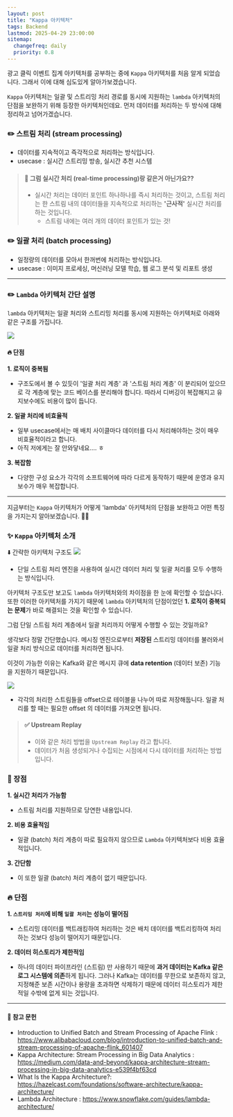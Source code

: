 ```yaml
---
layout: post
title: "Kappa 아키텍처"
tags: Backend
lastmod: 2025-04-29 23:00:00
sitemap:
  changefreq: daily
  priority: 0.8
---
```


광고 클릭 이벤트 집계 아키텍처를 공부하는 중에 `Kappa` 아키텍처를 처음 알게 되었습니다. 그래서 이에 대해 심도있게 알아가보겠습니다.

`Kappa` 아키텍처는 일괄 및 스트리밍 처리 경로를 동시에 지원하는 `lambda` 아키텍처의 단점을 보완하기 위해 등장한 아키텍처인데요. 먼저 데이터를 처리하는 두 방식에 대해 정리하고 넘어가겠습니다.

### ✏️ 스트림 처리 (stream processing)

- 데이터를 지속적이고 즉각적으로 처리하는 방식입니다.
- usecase : 실시간 스트리밍 방송, 실시간 추천 시스템

> #### 🙋 그럼 실시간 처리 (real-time processing)랑 같은거 아닌가요??
>
> - 실시간 처리는 데이터 포인트 하나하나를 즉시 처리하는 것이고, 스트림 처리는 한 스트림 내의 데이터들을 지속적으로 처리하는 **'근사적'** 실시간 처리를 하는 것입니다.
>   - 스트림 내에는 여러 개의 데이터 포인트가 있는 것!

### ✏️ 일괄 처리 (batch processing)

- 일정량의 데이터를 모아서 한꺼번에 처리하는 방식입니다.
- usecase : 이미지 프로세싱, 머신러닝 모델 학습, 웹 로그 분석 및 리포트 생성

---

### ✏️ `Lambda` 아키텍처 간단 설명

`lambda` 아키텍처는 일괄 처리와 스트리밍 처리를 동시에 지원하는 아키텍처로 아래와 같은 구조를 가집니다.

![](https://velog.velcdn.com/images/adorableco/post/a0aaf367-7239-42dd-afe9-b0d2fd215cc2/image.png)

#### 🔥 단점

**1. 로직이 중복됨**

- 구조도에서 볼 수 있듯이 '일괄 처리 계층' 과 '스트림 처리 계층' 이 분리되어 있으므로 각 계층에 맞는 코드 베이스를 분리해야 합니다. 따라서 디버깅이 복잡해지고 유지보수에도 비용이 많이 듭니다.

**2. 일괄 처리에 비효율적**

- 일부 usecase에서는 매 배치 사이클마다 데이터를 다시 처리해야하는 것이 매우 비효율적이라고 합니다.
- 아직 저에게는 잘 안와닿네요.... ㅎ

**3. 복잡함**

- 다양한 구성 요소가 각각의 소프트웨어에 따라 다르게 동작하기 때문에 운영과 유지보수가 매우 복잡합니다.

---

지금부터는 `Kappa` 아키텍처가 어떻게 'lambda' 아키텍처의 단점을 보완하고 어떤 특징을 가지는지 알아보겠습니다. 🏃‍♀️

### ✨ `Kappa` 아키텍처 소개

⬇️ 간략한 아키텍처 구조도
![](https://velog.velcdn.com/images/adorableco/post/47658297-e7f4-4c28-8fd3-2b7ee46e2fef/image.png)

- 단일 스트림 처리 엔진을 사용하여 실시간 데이터 처리 및 일괄 처리를 모두 수행하는 방식입니다.

아키텍처 구조도만 보고도 `lambda` 아키텍처와의 차이점을 한 눈에 확인할 수 있습니다. 또한 이러한 아키텍처를 가지기 때문에 `lambda` 아키텍처의 단점이었던 **1. 로직이 중복되는 문제**가 바로 해결되는 것을 확인할 수 있습니다.

그럼 단일 스트림 처리 계층에서 일괄 처리까지 어떻게 수행할 수 있는 것일까요?

생각보다 정말 간단했습니다. 메시징 엔진으로부터 **저장된** 스트리밍 데이터를 불러와서 일괄 처리 방식으로 데이터를 처리하면 됩니다.

이것이 가능한 이유는 Kafka와 같은 메시지 큐에 **data retention** (데이터 보존) 기능을 지원하기 때문입니다.

![](https://velog.velcdn.com/images/adorableco/post/2acf0502-b85a-4abd-b96a-ec5b887365d2/image.png)

- 각각의 처리한 스트림들을 offset으로 테이블을 나누어 따로 저장해둡니다. 일괄 처리를 할 때는 필요한 offset 의 데이터를 가져오면 됩니다.

> #### ✅ Upstream Replay
>
> - 이와 같은 처리 방법을 `Upstream Replay` 라고 합니다.
> - 데이터가 처음 생성되거나 수집되는 시점에서 다시 데이터를 처리하는 방법입니다.

### 🤩 장점

**1. 실시간 처리가 가능함**

- 스트림 처리를 지원하므로 당연한 내용입니다.

**2. 비용 효율적임**

- 일괄 (batch) 처리 계층이 따로 필요하지 않으므로 `Lambda` 아키텍처보다 비용 효율적입니다.

**3. 간단함**

- 이 또한 일괄 (batch) 처리 계층이 없기 때문입니다.

### 🔥 단점

**1. `스트리밍 처리`에 비해 `일괄 처리`는 성능이 떨어짐**

- 스트리밍 데이터를 백트래킹하여 처리하는 것은 배치 데이터를 백트리킹하여 처리하는 것보다 성능이 떨어지기 때문입니다.

**2. 데이터 히스토리가 제한적임**

- 하나의 데이터 파이프라인 (스트림) 만 사용하기 때문에 **과거 데이터는 Kafka 같은 로그 시스템에 의존**하게 됩니다. 그러나 Kafka는 데이터를 무한으로 보존하지 않고, 지정해준 보존 시간이나 용량을 초과하면 삭제하기 때문에 데이터 히스토리가 제한적일 수밖에 없게 되는 것입니다.

---

#### 📒 참고 문헌

- Introduction to Unified Batch and Stream Processing of Apache Flink : https://www.alibabacloud.com/blog/introduction-to-unified-batch-and-stream-processing-of-apache-flink_601407
- Kappa Architecture: Stream Processing in Big Data Analytics : https://medium.com/data-and-beyond/kappa-architecture-stream-processing-in-big-data-analytics-e539f4bf63cd
- What Is the Kappa Architecture?: https://hazelcast.com/foundations/software-architecture/kappa-architecture/
- Lambda Architecture : https://www.snowflake.com/guides/lambda-architecture/

